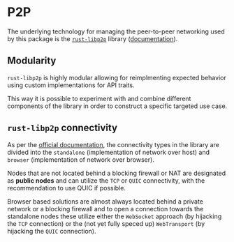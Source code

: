 # P2P

The underlying technology for managing the peer-to-peer networking used by this package is the [`rust-libp2p`](https://github.com/libp2p/rust-libp2p) library ([documentation](https://docs.libp2p.io/)).

## Modularity

`rust-libp2p` is highly modular allowing for reimplmenting expected behavior using custom implementations for API traits.

This way it is possible to experiment with and combine different components of the library in order to construct a specific targeted use case.

## `rust-libp2p` connectivity

As per the [official documentation](https://connectivity.libp2p.io/), the connectivity types in the library are divided into the `standalone` (implementation of network over host) and `browser` (implementation of network over browser).

Nodes that are not located behind a blocking firewall or NAT are designated as **public nodes** and can utilize the `TCP` or `QUIC` connectivity, with the recommendation to use QUIC if possible.

Browser based solutions are almost always located behind a private network or a blocking firewall and to open a connection towards the standalone nodes these utilize either the `WebSocket` approach (by hijacking the `TCP` connection) or the (not yet fully speced up) `WebTransport` (by hijacking the `QUIC` connection).
